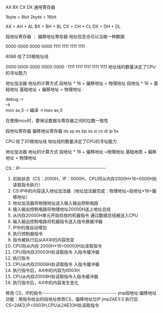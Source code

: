AX BX CX DX 通用寄存器


1byte = 8bit
2byte = 16bit

AX = AH + AL
BX = BH + BL
CX = CH + CL
DX = DH + DL


段地址寄存器   ：  偏移地址寄存器
地址信息也可以当做一种数据

0000 0000 0000 0000
1111 1111 1111 1111

8086 给了20根地址线

0000 0000 0000 0000 0000 -1111 1111 1111 1111 1111 
地址线的数量决定了CPU的寻址能力

地址加法器  地址的计算方式
段地址 * 16 + 偏移地址 = 物理地址
段地址 * 16 = 基础地址
基础地址 + 偏移地址 = 物理地址
·











debug
-r  
-a  
mov ax,5
-r 
编译
-t 
mov ax,0


在使用mov时，要保证数据与寄存器之间的位数一致性

段地址寄存器  偏移地址寄存器
ds              sp
es              bp
ss              si
cs              di
                ip
                bx



CPU 给了20根地址线
地址线的数量决定了CPU的寻址能力

地址加法器   地址的计算方式
段地址  * 16 + 偏移地址 =物理地址
基础地质 + 偏移地址 = 物理地址

CS：IP--------------------------------------------

1. 初始状态（CS：2000H，IP：0000H，CPU将从内存2000H*16+0000H处读取指令执行）
2. CS:IP中的内容送入地址加法器（地址加法器完成：物理地址=段地址*16+偏移地址）
3. 地址加法器将物理地址送入输入输出控制电路
4. 输入输出控制电路将物理地址20000H送上地址总线
5. 从内存20000H单元开始存放的机器指令 通过数据总线被送入CPU
6. 输入输出控制电路将机器指令送入指令换缓冲器
7. IP中的值自动增加
8. 执行控制器指令 
9. 指令被执行后从AX中的内容改变
10. CPU将从内存 2000H*16+00003H出读取指令
11. CPU将内存20003H处读取指令 入指令缓冲器
12. 执行指令
13. CPU从内存20006H处读取指令 入指令缓冲器
14. 执行指令后，AX中的内容为0003H
15. CPU从内存20008H处读取指令入指令缓冲器
16. 执行指令后，AX中的内容发生变化

修改 CS，IP的指令--------------------------------------
jmp段地址:偏移地址 
功能：用指令给出的段地址修改CS，偏移地址位IP
jmp2AE3:3 执行后 CS=2AE3,IP=0003H,CPU从2AE33H处读取指令
